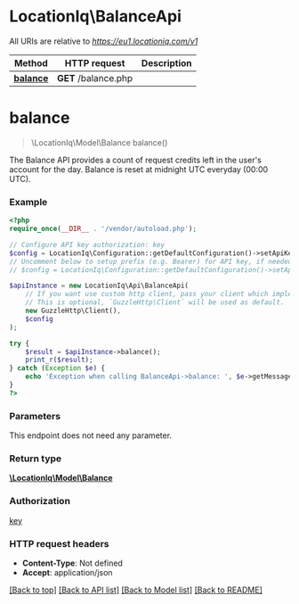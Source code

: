 # LocationIq\BalanceApi

All URIs are relative to *https://eu1.locationiq.com/v1*

Method | HTTP request | Description
------------- | ------------- | -------------
[**balance**](BalanceApi.md#balance) | **GET** /balance.php | 


# **balance**
> \LocationIq\Model\Balance balance()



The Balance API provides a count of request credits left in the user's account for the day. Balance is reset at midnight UTC everyday (00:00 UTC).

### Example
```php
<?php
require_once(__DIR__ . '/vendor/autoload.php');

// Configure API key authorization: key
$config = LocationIq\Configuration::getDefaultConfiguration()->setApiKey('key', 'YOUR_API_KEY');
// Uncomment below to setup prefix (e.g. Bearer) for API key, if needed
// $config = LocationIq\Configuration::getDefaultConfiguration()->setApiKeyPrefix('key', 'Bearer');

$apiInstance = new LocationIq\Api\BalanceApi(
    // If you want use custom http client, pass your client which implements `GuzzleHttp\ClientInterface`.
    // This is optional, `GuzzleHttp\Client` will be used as default.
    new GuzzleHttp\Client(),
    $config
);

try {
    $result = $apiInstance->balance();
    print_r($result);
} catch (Exception $e) {
    echo 'Exception when calling BalanceApi->balance: ', $e->getMessage(), PHP_EOL;
}
?>
```

### Parameters
This endpoint does not need any parameter.

### Return type

[**\LocationIq\Model\Balance**](../Model/Balance.md)

### Authorization

[key](../../README.md#key)

### HTTP request headers

 - **Content-Type**: Not defined
 - **Accept**: application/json

[[Back to top]](#) [[Back to API list]](../../README.md#documentation-for-api-endpoints) [[Back to Model list]](../../README.md#documentation-for-models) [[Back to README]](../../README.md)

